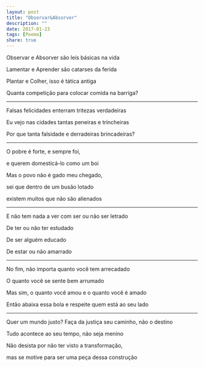 ```yaml
---
layout: post
title: "Observar&Absorver"
description: ""
date: 2017-01-23
tags: [Poema]
share: true
---
```

Observar e Absorver são leis básicas na vida

Lamentar e Aprender são catarses da ferida

Plantar e Colher, isso é tática antiga

Quanta competição para colocar comida na barriga?

----------

Falsas felicidades enterram tritezas verdadeiras

Eu vejo nas cidades tantas peneiras e trincheiras

Por que tanta falsidade e derradeiras brincadeiras?

----------

O pobre é forte, e sempre foi,

e querem domesticá-lo como um boi

Mas o povo não é gado meu chegado,

sei que dentro de um busão lotado

existem muitos que não são alienados

----------

E não tem nada a ver com ser ou não ser letrado

De ter ou não ter estudado

De ser alguém educado

De estar ou não amarrado

----------

No fim, não importa quanto você tem arrecadado

O quanto você se sente bem arrumado

Mas sim, o quanto você amou e o quanto você é amado

Então abaixa essa bola e respeite quem está ao seu lado

----------


Quer um mundo justo? Faça da justiça seu caminho, não o destino

Tudo acontece ao seu tempo, não seja menino

Não desista por não ter visto a transformação,

mas se motive para ser uma peça dessa construção
